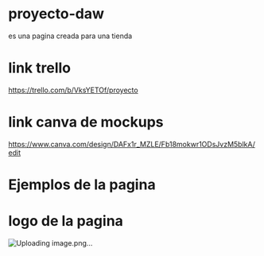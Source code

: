 # proyecto-daw
es una pagina creada para una tienda 
# link trello 
https://trello.com/b/VksYETOf/proyecto


# link canva de mockups
https://www.canva.com/design/DAFx1r_MZLE/Fb18mokwr1ODsJvzM5blkA/edit



# Ejemplos de la pagina 

# logo de la pagina 

![Uploading image.png…]()




